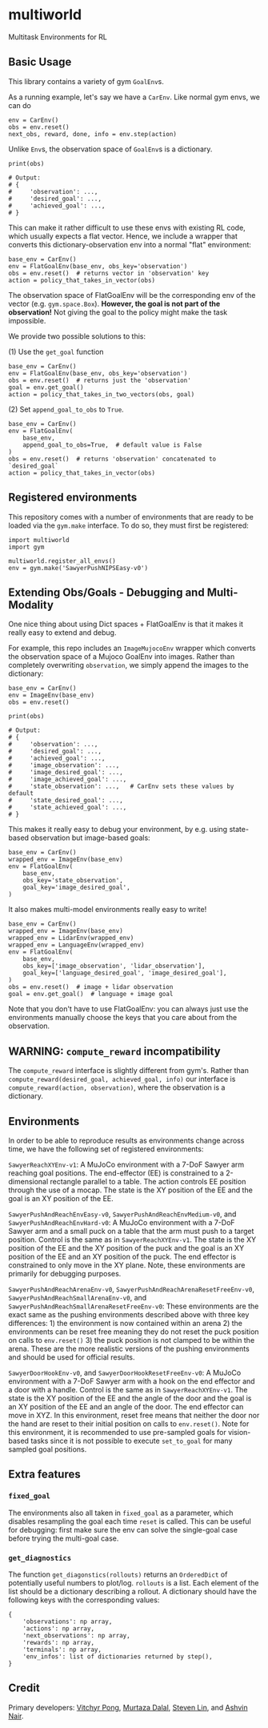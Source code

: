 # multiworld
Multitask Environments for RL

## Basic Usage
This library contains a variety of gym `GoalEnv`s.

As a running example, let's say we have a `CarEnv`.
Like normal gym envs, we can do
```
env = CarEnv()
obs = env.reset()
next_obs, reward, done, info = env.step(action)
```

Unlike `Env`s, the observation space of `GoalEnv`s is a dictionary.
```
print(obs)

# Output:
# {
#     'observation': ...,
#     'desired_goal': ...,
#     'achieved_goal': ...,
# }
```
This can make it rather difficult to use these envs with existing RL code, which
usually expects a flat vector.
Hence, we include a wrapper that converts this dictionary-observation env into a
normal "flat" environment:

```
base_env = CarEnv()
env = FlatGoalEnv(base_env, obs_key='observation')
obs = env.reset()  # returns vector in 'observation' key
action = policy_that_takes_in_vector(obs)
```

The observation space of FlatGoalEnv will be the corresponding env of the vector
(e.g. `gym.space.Box`).
**However, the goal is not part of the observation!**
Not giving the goal to the policy might make the task impossible.

We provide two possible solutions to this:

(1) Use the `get_goal` function
```
base_env = CarEnv()
env = FlatGoalEnv(base_env, obs_key='observation')
obs = env.reset()  # returns just the 'observation'
goal = env.get_goal()
action = policy_that_takes_in_two_vectors(obs, goal)
```
(2) Set
`append_goal_to_obs` to `True`.
```
base_env = CarEnv()
env = FlatGoalEnv(
    base_env,
    append_goal_to_obs=True,  # default value is False
)
obs = env.reset()  # returns 'observation' concatenated to `desired_goal`
action = policy_that_takes_in_vector(obs)
```

## Registered environments
This repository comes with a number of environments that are ready to be
loaded via the `gym.make` interface. To do so, they must first be registered:

```
import multiworld
import gym

multiworld.register_all_envs()
env = gym.make('SawyerPushNIPSEasy-v0')
```

## Extending Obs/Goals - Debugging and Multi-Modality
One nice thing about using Dict spaces + FlatGoalEnv is that it makes it really
easy to extend and debug.

For example, this repo includes an `ImageMujocoEnv` wrapper which converts
the observation space of a Mujoco GoalEnv into images.
Rather than completely overwriting `observation`, we simply append the
images to the dictionary:

```
base_env = CarEnv()
env = ImageEnv(base_env)
obs = env.reset()

print(obs)

# Output:
# {
#     'observation': ...,
#     'desired_goal': ...,
#     'achieved_goal': ...,
#     'image_observation': ...,
#     'image_desired_goal': ...,
#     'image_achieved_goal': ...,
#     'state_observation': ...,   # CarEnv sets these values by default
#     'state_desired_goal': ...,
#     'state_achieved_goal': ...,
# }
```

This makes it really easy to debug your environment, by e.g. using state-based
observation but image-based goals:
```
base_env = CarEnv()
wrapped_env = ImageEnv(base_env)
env = FlatGoalEnv(
    base_env,
    obs_key='state_observation',
    goal_key='image_desired_goal',
)
```

It also makes multi-model environments really easy to write!
```
base_env = CarEnv()
wrapped_env = ImageEnv(base_env)
wrapped_env = LidarEnv(wrapped_env)
wrapped_env = LanguageEnv(wrapped_env)
env = FlatGoalEnv(
    base_env,
    obs_key=['image_observation', 'lidar_observation'],
    goal_key=['language_desired_goal', 'image_desired_goal'],
)
obs = env.reset()  # image + lidar observation
goal = env.get_goal()  # language + image goal
```

Note that you don't have to use FlatGoalEnv: you can always just use the
environments manually choose the keys that you care about from the
observation.

## WARNING: `compute_reward` incompatibility
The `compute_reward` interface is slightly different from gym's.
Rather than `compute_reward(desired_goal, achieved_goal, info)` our interface is
 `compute_reward(action, observation)`, where the observation is a dictionary.

## Environments
In order to be able to reproduce results as environments change across time, we have the following set of registered environments:

`SawyerReachXYEnv-v1`: A MuJoCo environment with a 7-DoF Sawyer arm reaching goal positions. The end-effector (EE) is constrained to a 2-dimensional rectangle parallel to a table. The action controls EE position through the use of a mocap. The state is the XY position of the EE and the goal is an XY position of the EE.

`SawyerPushAndReachEnvEasy-v0`, `SawyerPushAndReachEnvMedium-v0`, and `SawyerPushAndReachEnvHard-v0`:  A MuJoCo environment with a 7-DoF Sawyer arm and a small puck on a table that the arm must push to a target position. Control is the same as in `SawyerReachXYEnv-v1`.  The state is the XY position of the EE and the XY position of the puck and the goal is an XY position of the EE and an XY position of the puck. The end effector is constrained to only move in the XY plane. Note, these environments are primarily for debugging purposes.

`SawyerPushAndReachArenaEnv-v0`, `SawyerPushAndReachArenaResetFreeEnv-v0`, `SawyerPushAndReachSmallArenaEnv-v0`, and `SawyerPushAndReachSmallArenaResetFreeEnv-v0`: These environments are the exact same as the pushing environments described above with three key differences: 1) the environment is now contained within an arena 2) the environments can be reset free meaning they do not reset the puck position on calls to `env.reset()` 3) the puck position is not clamped to be within the arena. These are the more realistic versions of the pushing environments and should be used for official results. 

`SawyerDoorHookEnv-v0`, and `SawyerDoorHookResetFreeEnv-v0`: A MuJoCo environment with a 7-DoF Sawyer arm with a hook on the end effector and a door with a handle. Control is the same as in `SawyerReachXYEnv-v1`.  The state is the XY position of the EE and the angle of the door and the goal is an XY position of the EE and an angle of the door. The end effector can move in XYZ. In this environment, reset free means that neither the door nor the hand are reset to their initial position on calls to `env.reset()`. Note for this environment, it is recommended to use pre-sampled goals for vision-based tasks since it is not possible to execute `set_to_goal` for many sampled goal positions. 


## Extra features
### `fixed_goal`
The environments also all taken in `fixed_goal` as a parameter, which disables
resampling the goal each time `reset` is called. This can be useful for
debugging: first make sure the env can solve the single-goal case before trying
the multi-goal case.

### `get_diagnostics`
The function `get_diagonstics(rollouts)` returns an `OrderedDict` of potentially
useful numbers to plot/log.
`rollouts` is a list. Each element of the list should be a dictionary describing
a rollout. A dictionary should have the following keys with the corresponding
values:
```
{
    'observations': np array,
    'actions': np array,
    'next_observations': np array,
    'rewards': np array,
    'terminals': np array,
    'env_infos': list of dictionaries returned by step(),
}
```

## Credit
Primary developers:
[Vitchyr Pong](https://github.com/vitchyr),
[Murtaza Dalal](https://github.com/mdalal2020),
[Steven Lin](https://github.com/stevenlin1111), and
[Ashvin Nair](https://github.com/anair13).
